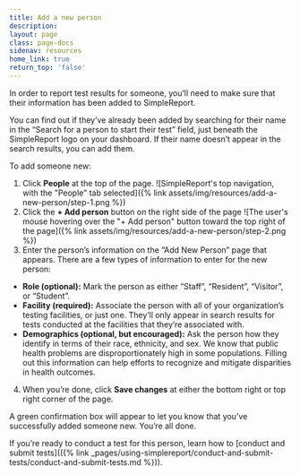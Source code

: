 ```yaml
---
title: Add a new person
description:
layout: page
class: page-docs
sidenav: resources
home_link: true
return_top: 'false'
---
```


In order to report test results for someone, you’ll need to make sure that their information has been added to SimpleReport.

You can find out if they’ve already been added by searching for their name in the “Search for a person to start their test” field, just beneath the SimpleReport logo on your dashboard. If their name doesn’t appear in the search results, you can add them.

To add someone new:
1. Click **People** at the top of the page.
![SimpleReport's top navigation, with the "People" tab selected]({% link assets/img/resources/add-a-new-person/step-1.png %})
1. Click the **+ Add person** button on the right side of the page
![The user's mouse hovering over the "+ Add person" button toward the top right of the page]({% link assets/img/resources/add-a-new-person/step-2.png %})
3. Enter the person’s information on the “Add New Person” page that appears. There are a few types of information to enter for the new person:
- **Role (optional):** Mark the person as either “Staff”, “Resident”, “Visitor”, or “Student”.
- **Facility (required):**  Associate the person with all of your organization’s testing facilities, or just one. They’ll only appear in search results for tests conducted at the facilities that they’re associated with.
- **Demographics (optional, but encouraged):** Ask the person how they identify in terms of their race, ethnicity, and sex. We know that public health problems are disproportionately high in some populations. Filling out this information can help efforts to recognize and mitigate disparities in health outcomes.
4. When you’re done, click **Save changes** at either the bottom right or top right corner of the page.

A green confirmation box will appear to let you know that you’ve successfully added someone new. You’re all done.

If you’re ready to conduct a test for this person, learn how to [conduct and submit tests](({% link _pages/using-simplereport/conduct-and-submit-tests/conduct-and-submit-tests.md %})).
